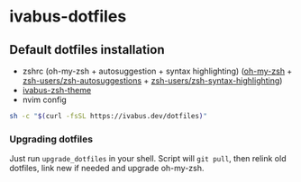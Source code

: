 # ivabus-dotfiles

## Default dotfiles installation

- zshrc (oh-my-zsh + autosuggestion + syntax highlighting) ([oh-my-zsh](https://ohmyz.sh) + [zsh-users/zsh-autosuggestions](https://github.com/zsh-users/zsh-autosuggestions/) + [zsh-users/zsh-syntax-highlighting](https://github.com/zsh-users/zsh-syntax-highlighting))
- [ivabus-zsh-theme](https://github.com/ivabus/ivabus-zsh-theme)
- nvim config

```sh
sh -c "$(curl -fsSL https://ivabus.dev/dotfiles)"
```

### Upgrading dotfiles

Just run `upgrade_dotfiles` in your shell. Script will `git pull`, then relink old dotfiles, link new if needed and upgrade oh-my-zsh.

